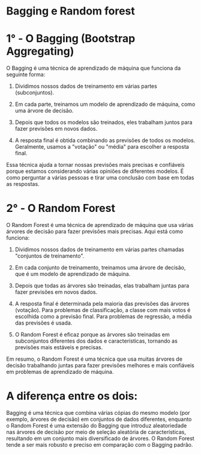 # Bagging e Random forest

# 1° - O Bagging (Bootstrap Aggregating)

O Bagging é uma técnica de aprendizado de máquina que funciona da seguinte forma:

1. Dividimos nossos dados de treinamento em várias partes (subconjuntos).

2. Em cada parte, treinamos um modelo de aprendizado de máquina, como uma árvore de decisão.
 
3. Depois que todos os modelos são treinados, eles trabalham juntos para fazer previsões em novos dados.

4. A resposta final é obtida combinando as previsões de todos os modelos. Geralmente, usamos a "votação" ou "média" para escolher a resposta final.

Essa técnica ajuda a tornar nossas previsões mais precisas e confiáveis porque estamos considerando várias opiniões de diferentes modelos. É como perguntar a várias pessoas e tirar uma conclusão com base em todas as respostas.


# 2° - O Random Forest

O Random Forest é uma técnica de aprendizado de máquina que usa várias árvores de decisão para fazer previsões mais precisas. Aqui está como funciona:

1. Dividimos nossos dados de treinamento em várias partes chamadas "conjuntos de treinamento".

2. Em cada conjunto de treinamento, treinamos uma árvore de decisão, que é um modelo de aprendizado de máquina.

3. Depois que todas as árvores são treinadas, elas trabalham juntas para fazer previsões em novos dados.

4. A resposta final é determinada pela maioria das previsões das árvores (votação). Para problemas de classificação, a classe com mais votos é escolhida como a previsão final. Para problemas de regressão, a média das previsões é usada.

5. O Random Forest é eficaz porque as árvores são treinadas em subconjuntos diferentes dos dados e características, tornando as previsões mais estáveis e precisas.

Em resumo, o Random Forest é uma técnica que usa muitas árvores de decisão trabalhando juntas para fazer previsões melhores e mais confiáveis em problemas de aprendizado de máquina.


# A diferença entre os dois:

Bagging é uma técnica que combina várias cópias do mesmo modelo (por exemplo, árvores de decisão) em conjuntos de dados diferentes, enquanto o Random Forest é uma extensão do Bagging que introduz aleatoriedade nas árvores de decisão por meio de seleção aleatória de características, resultando em um conjunto mais diversificado de árvores. O Random Forest tende a ser mais robusto e preciso em comparação com o Bagging padrão.

